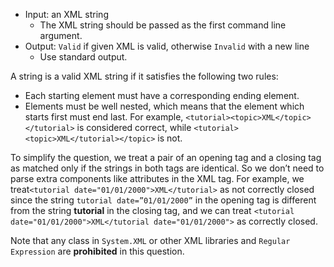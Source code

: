 - Input: an XML string
    - The XML string should be passed as the first command line argument.
- Output: `Valid` if given XML is valid, otherwise `Invalid` with a new line
    - Use standard output.

A string is a valid XML string if it satisfies the following two rules:

- Each starting element must have a corresponding ending element.
- Elements must be well nested, which means that the element which starts first must end last. For example, `<tutorial><topic>XML</topic></tutorial>` is considered correct, while `<tutorial><topic>XML</tutorial></topic>` is not.

To simplify the question, we treat a pair of an opening tag and a closing tag as matched only if the strings in both tags are identical. So we don’t need to parse extra components like attributes in the XML tag. For example, we treat`<tutorial date="01/01/2000">XML</tutorial>` as not correctly closed since the string `tutorial date=”01/01/2000”` in the opening tag is different from the string **tutorial** in the closing tag, and we can treat `<tutorial date="01/01/2000">XML</tutorial date="01/01/2000">` as correctly closed.

Note that any class in `System.XML` or other XML libraries and `Regular Expression` are **prohibited** in this question.